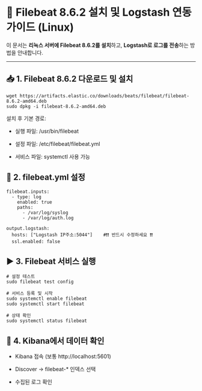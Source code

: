 # 🐧 Filebeat 8.6.2 설치 및 Logstash 연동 가이드 (Linux)

이 문서는 **리눅스 서버에 Filebeat 8.6.2를 설치**하고, **Logstash로 로그를 전송**하는 방법을 안내합니다.

---

## 📥 1. Filebeat 8.6.2 다운로드 및 설치
```
wget https://artifacts.elastic.co/downloads/beats/filebeat/filebeat-8.6.2-amd64.deb
sudo dpkg -i filebeat-8.6.2-amd64.deb
```

설치 후 기본 경로:

- 실행 파일: /usr/bin/filebeat
  
- 설정 파일: /etc/filebeat/filebeat.yml
  
- 서비스 파일: systemctl 사용 가능

## 📝 2. filebeat.yml 설정
```
filebeat.inputs:
  - type: log
    enabled: true
    paths:
      - /var/log/syslog
      - /var/log/auth.log

output.logstash:
  hosts: ["Logstash IP주소:5044"]    #❗❗ 반드시 수정하세요 ❗❗
  ssl.enabled: false
```

## ▶️ 3. Filebeat 서비스 실행
```
# 설정 테스트
sudo filebeat test config

# 서비스 등록 및 시작
sudo systemctl enable filebeat
sudo systemctl start filebeat

# 상태 확인
sudo systemctl status filebeat
```
## 🧪 4. Kibana에서 데이터 확인
- Kibana 접속 (보통 http://localhost:5601)

- Discover → filebeat-* 인덱스 선택

- 수집된 로그 확인

